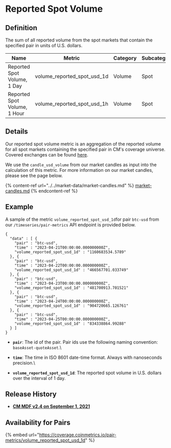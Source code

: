 # Reported Spot Volume

## Definition

The sum of all reported volume from the spot markets that contain the specified pair in units of U.S. dollars.

| Name                         | Metric                          | Category | Subcategory | Type | Unit | Frequency |
| ---------------------------- | ------------------------------- | -------- | ----------- | ---- | ---- | --------- |
| Reported Spot Volume, 1 Day  | volume\_reported\_spot\_usd\_1d | Volume   | Spot        | Sum  | USD  | 1d        |
| Reported Spot Volume, 1 Hour | volume\_reported\_spot\_usd\_1h | Volume   | Spot        | Sum  | USD  | 1h        |

## Details

Our reported spot volume metric is an aggregation of the reported volume for all spot markets containing the specified pair in CM's coverage universe. Covered exchanges can be found [here](../../exchanges/all-exchanges.md).

We use the `candle_usd_volume` from our market candles as input into the calculation of this metric. For more information on our market candles, please see the page below.

{% content-ref url="../../market-data/market-candles.md" %}
[market-candles.md](../../market-data/market-candles.md)
{% endcontent-ref %}

## Example

A sample of the metric `volume_reported_spot_usd_1d`for pair `btc-usd` from our `/timeseries/pair-metrics` API endpoint is provided below.

```
{
  "data" : [ {
    "pair" : "btc-usd",
    "time" : "2023-04-21T00:00:00.000000000Z",
    "volume_reported_spot_usd_1d" : "1160683534.5789"
  }, {
    "pair" : "btc-usd",
    "time" : "2023-04-22T00:00:00.000000000Z",
    "volume_reported_spot_usd_1d" : "466567701.033749"
  }, {
    "pair" : "btc-usd",
    "time" : "2023-04-23T00:00:00.000000000Z",
    "volume_reported_spot_usd_1d" : "481700913.701521"
  }, {
    "pair" : "btc-usd",
    "time" : "2023-04-24T00:00:00.000000000Z",
    "volume_reported_spot_usd_1d" : "904720665.126761"
  }, {
    "pair" : "btc-usd",
    "time" : "2023-04-25T00:00:00.000000000Z",
    "volume_reported_spot_usd_1d" : "834338864.99288"
  } ]
}
```

* **`pair`**: The id of the pair. Pair ids use the following naming convention: `baseAsset-quoteAsset`.\

* **`time`**: The time in ISO 8601 date-time format. Always with nanoseconds precision.\

* **`volume_reported_spot_usd_1d`**: The reported spot volume in U.S. dollars over the interval of 1 day.

## Release History

* [**CM MDF v2.4 on September 1, 2021**](https://coinmetrics.io/cm-market-data-feed-v2-4-release-notes/)

## Availability for Pairs

{% embed url="https://coverage.coinmetrics.io/pair-metrics/volume_reported_spot_usd_1d" %}
